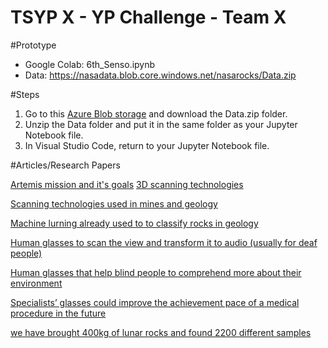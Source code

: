 # TSYP X - YP Challenge - Team X

#Prototype
- Google Colab: 6th_Senso.ipynb
- Data: https://nasadata.blob.core.windows.net/nasarocks/Data.zip 

#Steps 

1) Go to this [Azure Blob storage](https://nasadata.blob.core.windows.net/nasarocks/Data.zip) and download the Data.zip folder. 
2) Unzip the Data folder and put it in the same folder as your Jupyter Notebook file. 
3) In Visual Studio Code, return to your Jupyter Notebook file.

#Articles/Research Papers

[Artemis mission and it's goals](https://www.nasa.gov/specials/artemis/)
[3D scanning technologies](https://www.aniwaa.com/guide/3d-scanners/3d-scanning-technologies-and-the-3d-scanning-process/)

[Scanning technologies used in mines and geology](https://lkab.com/en/news/ai-technology-is-used-for-geological-mapping/#:~:text=AI%20mapping%2C%20a%20digitalized%20solution,terms%20of%20technology%20and%20development)

[Machine lurning already used to to classify rocks in geology](https://www.sciencedirect.com/science/article/pii/S259019742200026X)

[Human glasses to scan the view and transform it to audio (usually for deaf people)](https://ieeexplore.ieee.org/abstract/document/5687362)

[Human glasses that help blind people to comprehend more about their environment](https://www.letsenvision.com/glasses)

[Specialists’ glasses could improve the achievement pace of a medical procedure in the future](https://dl.acm.org/doi/abs/10.1145/3490700.3490722?accessTab=true)	

[we have brought 400kg of lunar rocks and found 2200 different samples](https://curator.jsc.nasa.gov/lunar/#:~:text=Shiny%2C%20black%20impact%2Dgenerated%20glass,dust%20from%20the%20lunar%20surface)

